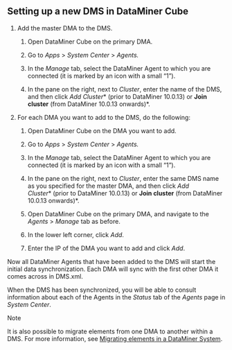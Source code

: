 ## Setting up a new DMS in DataMiner Cube

1. Add the master DMA to the DMS.

    1. Open DataMiner Cube on the primary DMA.

    2. Go to *Apps* > *System Center* > *Agents.*

    3. In the *Manage* tab, select the DataMiner Agent to which you are connected (it is marked by an icon with a small “1”).

    4. In the pane on the right, next to *Cluster*, enter the name of the DMS, and then click *Add Cluster** (prior to DataMiner 10.0.13) or **Join cluster** (from DataMiner 10.0.13 onwards)*.

2. For each DMA you want to add to the DMS, do the following:

    1. Open DataMiner Cube on the DMA you want to add.

    2. Go to *Apps* > *System Center* > *Agents.*

    3. In the *Manage* tab, select the DataMiner Agent to which you are connected (it is marked by an icon with a small “1”).

    4. In the pane on the right, next to *Cluster*, enter the same DMS name as you specified for the master DMA, and then click *Add Cluster** (prior to DataMiner 10.0.13) or **Join cluster** (from DataMiner 10.0.13 onwards)*.

    5. Open DataMiner Cube on the primary DMA, and navigate to the *Agents* > *Manage* tab as before.

    6. In the lower left corner, click *Add*.

    7. Enter the IP of the DMA you want to add and click *Add*.

Now all DataMiner Agents that have been added to the DMS will start the initial data synchronization. Each DMA will sync with the first other DMA it comes across in DMS.xml.

When the DMS has been synchronized, you will be able to consult information about each of the Agents in the *Status* tab of the *Agents* page in *System Center*.

> [!NOTE]
> It is also possible to migrate elements from one DMA to another within a DMS. For more information, see [Migrating elements in a DataMiner System](Migrating_elements_in_a_DataMiner_System.md).
>
